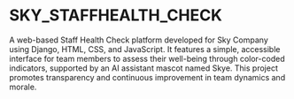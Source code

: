 # SKY_STAFFHEALTH_CHECK
A web-based Staff Health Check platform developed for Sky Company using Django, HTML, CSS, and JavaScript. It features a simple, accessible interface for team members to assess their well-being through color-coded indicators, supported by an AI assistant mascot named Skye. This project promotes transparency and continuous improvement in team dynamics and morale.
